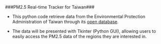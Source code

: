 ###PM2.5 Real-time Tracker for Taiwan###

* This python code retrieve data from the Environmental Protection Administration of Taiwan through its [open database](https://opendata.epa.gov.tw).

* The data will be presented with Tkinter (Python GUI), allowing users to easily access the PM2.5 data of the regions they are interested in.
